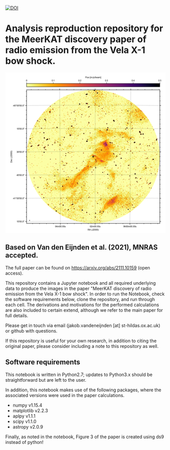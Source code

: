 [![DOI](https://zenodo.org/badge/402729652.svg)](https://zenodo.org/doi/10.5281/zenodo.10038516)

# Analysis reproduction repository for the MeerKAT discovery paper of radio emission from the Vela X-1 bow shock.

![Vela X-1 field with MeerKAT](Figure1_2/field.png?raw=true "Vela X-1 field with MeerKAT")

## Based on Van den Eijnden et al. (2021), MNRAS accepted. 
The full paper can be found on https://arxiv.org/abs/2111.10159 (open access).

This repository contains a Jupyter notebook and all required underlying data to produce the images in the paper "MeerKAT discovery of radio emission from the Vela X-1 bow shock". In order to run the Notebook, check the software requirements below, clone the repository, and run through each cell. The derivations and motivations for the performed calculations are also included to certain extend, although we refer to the main paper for full details. 

Please get in touch via email (jakob.vandeneijnden [at] st-hildas.ox.ac.uk) or github with questions. 

If this repository is useful for your own research, in addition to citing the original paper, please consider including a note to this repository as well.

## Software requirements

This notebook is written in Python2.7; updates to Python3.x should be straightforward but are left to the user.

In addition, this notebook makes use of the following packages, where the associated versions were used in the paper calculations. 

- numpy v1.15.4
- matplotlib v2.2.3
- aplpy v1.1.1
- scipy v1.1.0
- astropy v2.0.9

Finally, as noted in the notebook, Figure 3 of the paper is created using ds9 instead of python!
